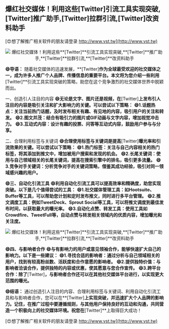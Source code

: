 ## **爆红社交媒体！利用这些**[Twitter]**引流工具实现突破,**[Twitter]**推广助手,**[Twitter]**拉群引流,**[Twitter]**改资料助手**

[😍想了解推广相关软件的朋友请登录 http://www.vst.tw](http://www.vst.tw)

 <center><img src="https://vst.tw/MP4/tuiguang/png/6.png" alt="爆红社交媒体！利用这些**[Twitter]**引流工具实现突破,**[Twitter]**推广助手,**[Twitter]**拉群引流,**[Twitter]**改资料助手"></center>

**😄导语：**
随着社交媒体的迅速发展，**[Twitter]**作为全球最受欢迎的社交媒体之一，成为许多人推广个人品牌、传播信息的重要平台。本文将为您介绍一些利用**[Twitter]**引流工具实现突破的策略，助您在这个竞争激烈的社交媒体世界中脱颖而出。

一、创造引人注目的内容
**😄无论是文字、图片还是视频，在**[Twitter]**上发布引人注目的内容是吸引关注和扩大影响力的关键。可以尝试以下策略：**
**😄1.话题热点：关注当前热门话题，及时发布相关有趣、有见地的内容，吸引用户的关注和转发。**
**😄2.图文并茂：结合有吸引力的图片或GIF动画与文字内容，增加视觉冲击力。**
**😄3.互动式内容：设计有趣的投票、问答等互动式内容，鼓励用户参与与分享。**

二、合理利用标签与关键词
**😄合理使用标签与关键词是提高**[Twitter]**曝光率和引流效果的关键。可以尝试以下策略：**
**😄1.热门标签：关注与自己内容相关的热门标签，将其添加到推文中，增加被用户搜索和发现的机会。**
**😄2.长尾关键词：使用与自己领域相关的长尾关键词，提高在搜索引擎中的排名，吸引更多流量。**
**😄3.竞争对手关键词：分析竞争对手的关键词策略，借鉴其成功经验，吸引对同一领域感兴趣的用户。**

**😄三、自动化引流工具**
**😄利用自动化引流工具可以提高效率和精确度，助您实现突破。以下是几个值得尝试的工具：**
**😄1.社交媒体管理工具：如Hootsuite、Buffer等工具，可以帮助您计划和定时发布推文，同时进行多平台管理。**
**😄2.推文调度工具：例如TweetDeck、Sprout Social等工具，可以将推文调度到最佳发布时间，以获取最大的曝光率。**
**😄3.自动化点赞、转发工具：使用工具如Crowdfire、TweetFull等，自动点赞与转发相关领域内的优质内容，增加曝光和关注度。**

 <center><img src="https://vst.tw/MP4/tuiguang/png/6.png" alt="爆红社交媒体！利用这些**[Twitter]**引流工具实现突破,**[Twitter]**推广助手,**[Twitter]**拉群引流,**[Twitter]**改资料助手"></center>

**😄四、与影响者合作**
**😄与有影响力的用户或意见领袖合作，能够快速扩大自己的影响力。以下是一些建议：**
**😄1.寻找合适的影响者：通过分析与自己领域相关的用户，找到有较高粉丝数、活跃度和合作意愿的影响者。**
**😄2.提供独特价值：与影响者洽谈合作，提供独特的内容或优惠，使其愿意与您合作宣传。**
**😄3.跨平台合作：除了**[Twitter]**，与影响者合作还可以在其他社交媒体平台进行，以实现更大范围的曝光。**

**😄结语：**
通过创造引人注目的内容、合理利用标签与关键词、利用自动化引流工具和与影响者合作，您可以在**[Twitter]**上实现突破，并迅速扩大个人品牌的影响力。记住，在推广过程中要遵循规则，与其他用户保持良好的互动和沟通，共同营造一个积极向上的社交媒体环境。祝您在**[Twitter]**上取得巨大成功！

[😍想了解推广相关软件的朋友请登录 http://www.vst.tw](http://www.vst.tw)



